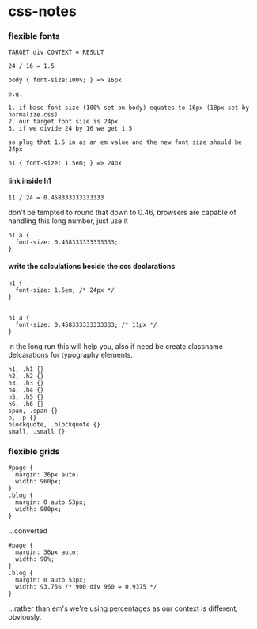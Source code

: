 css-notes
=========

### flexible fonts

    TARGET div CONTEXT = RESULT
    
    24 / 16 = 1.5
    
    body { font-size:100%; } => 16px
    
    e.g.
    
    1. if base font size (100% set on body) equates to 16px (18px set by normalize.css)
    2. our target font size is 24px
    3. if we divide 24 by 16 we get 1.5
    
    so plug that 1.5 in as an em value and the new font size should be 24px
    
    h1 { font-size: 1.5em; } => 24px
    
#### link inside h1

    11 / 24 = 0.458333333333333
    
don't be tempted to round that down to 0.46, browsers are capable of handling this long number, just use it

    h1 a { 
      font-size: 0.458333333333333;
    }

#### write the calculations beside the css declarations

    h1 {
      font-size: 1.5em; /* 24px */
    }


    h1 a {
      font-size: 0.458333333333333; /* 11px */
    }

in the long run this will help you, also if need be create classname delcarations for typography elements.
    

    h1, .h1 {}
    h2, .h2 {}
    h3, .h3 {}
    h4, .h4 {}
    h5, .h5 {}
    h6, .h6 {}
    span, .span {}
    p, .p {}
    blockquote, .blockquote {}
    small, .small {}
    
### flexible grids

    #page { 
      margin: 36px auto;
      width: 960px;
    }
    .blog {
      margin: 0 auto 53px;
      width: 900px;
    }
    
...converted

    #page {
      margin: 36px auto;
      width: 90%;
    }
    .blog {
      margin: 0 auto 53px;
      width: 93.75% /* 900 div 960 = 0.9375 */
    }
      
...rather than em's we're using percentages as our context is different, obviously.

    
